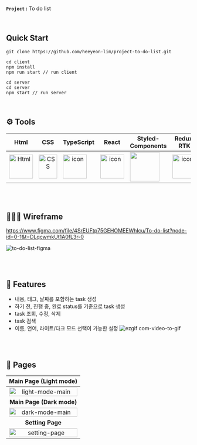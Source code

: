 **`Project` :** To do list 

<br/>

## Quick Start

```
git clone https://github.com/heeyeon-lim/project-to-do-list.git

cd client
npm install
npm run start // run client

cd server
cd server
npm start // run server 
```
<br/>

## ⚙️ **Tools** </span>

|                             Html                             |                             CSS                              |                          TypeScript                          |                            React                             |                    Styled-<br>Components                     |                          Redux, RTK                          | Node.js, <br>Express,js                                      |
| :----------------------------------------------------------: | :----------------------------------------------------------: | :----------------------------------------------------------: | :----------------------------------------------------------: | :----------------------------------------------------------: | :----------------------------------------------------------: | ------------------------------------------------------------ |
| <div style="display: flex; align-items: flex-start;"><img alt="Html" src ="https://upload.wikimedia.org/wikipedia/commons/thumb/6/61/HTML5_logo_and_wordmark.svg/440px-HTML5_logo_and_wordmark.svg.png" width="65" height="65" /></div> | <div style="display: flex; align-items: flex-start;"><img src="https://user-images.githubusercontent.com/111227745/210204643-4c3d065c-59ec-481d-ac13-cea795730835.png" alt="CSS" width="50" height="65" /></div> | <div style="display: flex; align-items: flex-start;"><div style="display: flex; align-items: flex-start;"><img src="https://techstack-generator.vercel.app/js-icon.svg" alt="icon" width="65" height="65" /></div></div> | <div style="display: flex; align-items: flex-start;"><img src="https://techstack-generator.vercel.app/react-icon.svg" alt="icon" width="65" height="65" /></div> | <div style="display: flex; align-items: flex-start;"><img src="https://cdn.discordapp.com/attachments/1090912771551539210/1090916139426648095/styled-components.png" width="80" height="80" /></div> | <div style="display: flex; align-items: flex-start;"><img src="https://techstack-generator.vercel.app/redux-icon.svg" alt="icon" width="65" height="65" /></div> | <div style="display: flex; align-items: flex-start;"><img src="https://cdn.discordapp.com/attachments/1090912771551539210/1094517843955040306/image.png" alt="icon" width="65" height="65" /></div> |

<br/>
<br/>

## 👩🏻‍🎨 Wireframe

https://www.figma.com/file/4SrEUFtp75GEHOMEEWhIcu/To-do-list?node-id=0-1&t=DLqcwmkUt1A0fL3r-0

![to-do-list-figma](https://user-images.githubusercontent.com/113220012/230760521-9777452c-31fe-47ca-a7b8-41302ebe8736.png)

<br/>
<br/>

## 🌟 Features 

- 내용, 태그, 날짜를 포함하는 task 생성
- 하기 전, 진행 중, 완료 status를 기준으로 task 생성
- task 조회, 수정, 삭제
- task 검색
- 이름, 언어, 라이트/다크 모드 선택이 가능한 설정
![ezgif com-video-to-gif](https://user-images.githubusercontent.com/113220012/230760175-2596373c-d817-449d-a575-1f711ec639e7.gif)

<br/>
<br/>

## 🌟 Pages 

|                  **Main Page (Light mode)**                  |
| :----------------------------------------------------------: |
| <img alt='light-mode-main' width="100%" src="https://media.discordapp.net/attachments/1090912771551539210/1094521768825323660/image.png?width=1070&height=593"/> |
|                  **Main Page (Dark mode)**                   |
| <img alt='dark-mode-main' width="100%" src="https://media.discordapp.net/attachments/1090912771551539210/1094521711778594867/image.png?width=1075&height=592"/> |
|                       **Setting Page**                       |
| <img alt='setting-page' width="100%" src="https://media.discordapp.net/attachments/1090912771551539210/1094521635064787014/image.png?width=1126&height=592"/> |

<br/>
